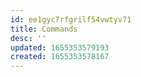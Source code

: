 ```yaml
---
id: ee1gyc7rfgrilf54vwtyv71
title: Commands
desc: ''
updated: 1655353579193
created: 1655353578167
---
```


